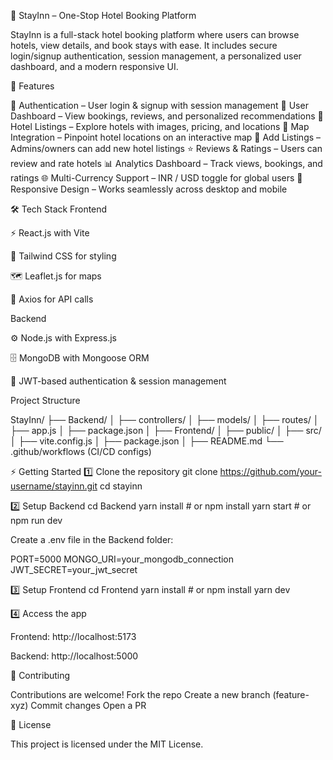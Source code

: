 🏨 StayInn – One-Stop Hotel Booking Platform

StayInn is a full-stack hotel booking platform where users can browse hotels, view details, and book stays with ease. It includes secure login/signup authentication, session management, a personalized user dashboard, and a modern responsive UI.



🚀 Features

🔑 Authentication – User login & signup with session management
👤 User Dashboard – View bookings, reviews, and personalized recommendations
🏨 Hotel Listings – Explore hotels with images, pricing, and locations
📍 Map Integration – Pinpoint hotel locations on an interactive map
💾 Add Listings – Admins/owners can add new hotel listings
⭐ Reviews & Ratings – Users can review and rate hotels
📊 Analytics Dashboard – Track views, bookings, and ratings
🌐 Multi-Currency Support – INR / USD toggle for global users
📱 Responsive Design – Works seamlessly across desktop and mobile


🛠️ Tech Stack
Frontend

⚡ React.js
 with Vite

🎨 Tailwind CSS
 for styling

🗺️ Leaflet.js
 for maps

🔄 Axios for API calls


Backend

⚙️ Node.js
 with Express.js

🗄️ MongoDB
 with Mongoose ORM

🔐 JWT-based authentication & session management


Project Structure 

StayInn/
 ├── Backend/
 │   ├── controllers/
 │   ├── models/
 │   ├── routes/
 │   ├── app.js
 │   ├── package.json
 │
 ├── Frontend/
 │   ├── public/
 │   ├── src/
 │   ├── vite.config.js
 │   ├── package.json
 │
 ├── README.md
 └── .github/workflows (CI/CD configs)


⚡ Getting Started
1️⃣ Clone the repository
git clone https://github.com/your-username/stayinn.git
cd stayinn

2️⃣ Setup Backend
cd Backend
yarn install   # or npm install
yarn start     # or npm run dev


Create a .env file in the Backend folder:

PORT=5000
MONGO_URI=your_mongodb_connection
JWT_SECRET=your_jwt_secret

3️⃣ Setup Frontend
cd Frontend
yarn install   # or npm install
yarn dev

4️⃣ Access the app

Frontend: http://localhost:5173

Backend: http://localhost:5000



🤝 Contributing

Contributions are welcome!
Fork the repo
Create a new branch (feature-xyz)
Commit changes
Open a PR


📜 License

This project is licensed under the MIT License.
